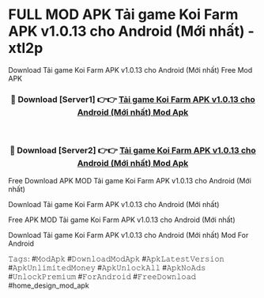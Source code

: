 # FULL MOD APK Tải game Koi Farm APK v1.0.13 cho Android (Mới nhất) - xtl2p
Download Tải game Koi Farm APK v1.0.13 cho Android (Mới nhất) Free Mod APK

<div align="center">
<h3>🔴 Download [Server1] 👉👉 <a href="https://apk-comot.site?title=Tải_game_Koi_Farm_APK_v1.0.13_cho_Android_(Mới_nhất)">Tải game Koi Farm APK v1.0.13 cho Android (Mới nhất) Mod Apk</a></h3><br>

<h3>🔴 Download [Server2] 👉👉 <a href="https://apk-comot.site?title=Tải_game_Koi_Farm_APK_v1.0.13_cho_Android_(Mới_nhất)">Tải game Koi Farm APK v1.0.13 cho Android (Mới nhất) Mod Apk</a></h3>
</div>


Free Download APK MOD Tải game Koi Farm APK v1.0.13 cho Android (Mới nhất)

Download Tải game Koi Farm APK v1.0.13 cho Android (Mới nhất) 

Free APK MOD Tải game Koi Farm APK v1.0.13 cho Android (Mới nhất) 

Download Tải game Koi Farm APK v1.0.13 cho Android (Mới nhất) Mod For Android

𝚃𝚊𝚐𝚜: #𝙼𝚘𝚍𝙰𝚙𝚔 #𝙳𝚘𝚠𝚗𝚕𝚘𝚊𝚍𝙼𝚘𝚍𝙰𝚙𝚔 #𝙰𝚙𝚔𝙻𝚊𝚝𝚎𝚜𝚝𝚅𝚎𝚛𝚜𝚒𝚘𝚗 #𝙰𝚙𝚔𝚄𝚗𝚕𝚒𝚖𝚒𝚝𝚎𝚍𝙼𝚘𝚗𝚎𝚢 #𝙰𝚙𝚔𝚄𝚗𝚕𝚘𝚌𝚔𝙰𝚕𝚕 #𝙰𝚙𝚔𝙽𝚘𝙰𝚍𝚜 #𝚄𝚗𝚕𝚘𝚌𝚔𝙿𝚛𝚎𝚖𝚒𝚞𝚖 #𝙵𝚘𝚛𝙰𝚗𝚍𝚛𝚘𝚒𝚍 #𝙵𝚛𝚎𝚎𝙳𝚘𝚠𝚗𝚕𝚘𝚊𝚍 #home_design_mod_apk